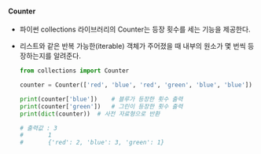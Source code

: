 #### Counter

- 파이썬 collections 라이브러리의 Counter는 등장 횟수를 세는 기능을 제공한다.

- 리스트와 같은 반복 가능한(iterable) 객체가 주어졌을 때 내부의 원소가 몇 번씩 등장하는지를 알려준다.

  ```python
  from collections import Counter

  counter = Counter(['red', 'blue', 'red', 'green', 'blue', 'blue'])

  print(counter['blue'])	# 블루가 등장한 횟수 출력
  print(counter['green'])	# 그린이 등장한 횟수 출력
  print(dict(counter))	# 사전 자료형으로 반환

  # 출력값 : 3
  #		  1
  #		  {'red': 2, 'blue': 3, 'green': 1}
  ```
